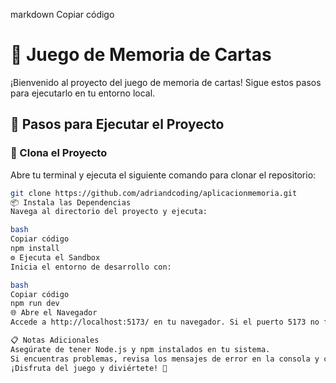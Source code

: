 markdown
Copiar código

# 🎴 Juego de Memoria de Cartas

¡Bienvenido al proyecto del juego de memoria de cartas! Sigue estos pasos para ejecutarlo en tu entorno local.

## 🚀 Pasos para Ejecutar el Proyecto

### 🔄 Clona el Proyecto

Abre tu terminal y ejecuta el siguiente comando para clonar el repositorio:

```bash
git clone https://github.com/adriandcoding/aplicacionmemoria.git
📦 Instala las Dependencias
Navega al directorio del proyecto y ejecuta:

bash
Copiar código
npm install
⚙️ Ejecuta el Sandbox
Inicia el entorno de desarrollo con:

bash
Copiar código
npm run dev
🌐 Abre el Navegador
Accede a http://localhost:5173/ en tu navegador. Si el puerto 5173 no funciona, verifica la consola donde ejecutaste npm run dev. El proyecto puede haber iniciado en un puerto diferente.

📋 Notas Adicionales
Asegúrate de tener Node.js y npm instalados en tu sistema.
Si encuentras problemas, revisa los mensajes de error en la consola y consulta la documentación o los issues del repositorio.
¡Disfruta del juego y diviértete! 🎉
```
